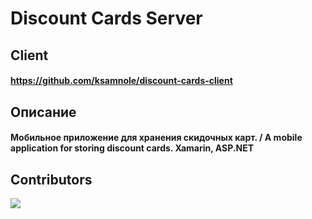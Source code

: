 # Discount Cards Server

## Client
#### https://github.com/ksamnole/discount-cards-client

## Описание
#### Мобильное приложение для хранения скидочных карт. / A mobile application for storing discount cards. Xamarin, ASP.NET

## Contributors

<a href="https://github.com/batyadmx/discount-cards-server/graphs/contributors">
  <img src="https://contributors-img.firebaseapp.com/image?repo=batyadmx/discount-cards-server" />
</a>
